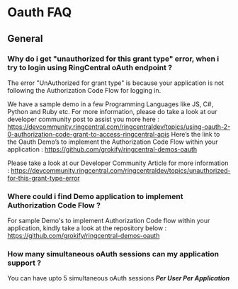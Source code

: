 # Oauth FAQ

## General

### Why do i get "unauthorized for this grant type" error, when i try to login using RingCentral oAuth endpoint ?

The error "UnAuthorized for grant type" is because your application is not following the Authorization Code Flow for logging in. 

We have a sample demo in a few Programming Languages like JS, C#, Python and Ruby etc. For more information, please do take a look at our developer community post to assist you more here : 
https://devcommunity.ringcentral.com/ringcentraldev/topics/using-oauth-2-0-authorization-code-grant-to-access-ringcentral-apis 
Here’s the link to the Oauth Demo’s to implement the Authorization Code Flow within your application : https://github.com/grokify/ringcentral-demos-oauth

Please take a look at our Developer Community Article for more information : https://devcommunity.ringcentral.com/ringcentraldev/topics/unauthorized-for-this-grant-type-error 

### Where could i find Demo application to implement Authorization Code Flow ?

For sample Demo's to implement Authorization Code flow within your application, kindly take a look at the repository below :
https://github.com/grokify/ringcentral-demos-oauth

### How many simultaneous oAuth sessions can my application support ?

You can have upto 5 simultaneous oAuth sessions ***Per User Per Application***


